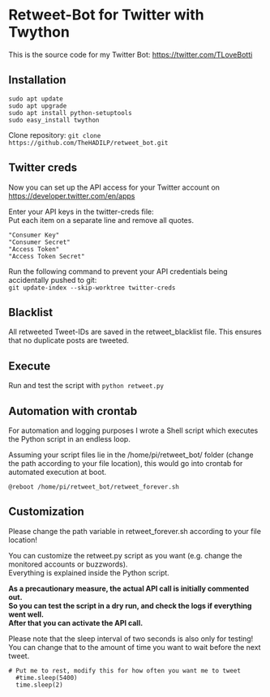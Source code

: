 # Retweet-Bot for Twitter with Twython
This is the source code for my Twitter Bot: https://twitter.com/TLoveBotti

## Installation
```
sudo apt update
sudo apt upgrade
sudo apt install python-setuptools
sudo easy_install twython
```
Clone repository:
```git clone https://github.com/TheHADILP/retweet_bot.git```

## Twitter creds
Now you can set up the API access for your Twitter account on https://developer.twitter.com/en/apps

Enter your API keys in the twitter-creds file:  
Put each item on a separate line and remove all quotes.
```
"Consumer Key"
"Consumer Secret"
"Access Token"
"Access Token Secret"
```
Run the following command to prevent your API credentials being accidentally pushed to git:  
```git update-index --skip-worktree twitter-creds```

## Blacklist
All retweeted Tweet-IDs are saved in the retweet_blacklist file.
This ensures that no duplicate posts are tweeted.

## Execute
Run and test the script with
```python retweet.py```

## Automation with crontab
For automation and logging purposes I wrote a Shell script which executes the Python script in an endless loop.

Assuming your script files lie in the /home/pi/retweet_bot/ folder (change the path according to your file location),
this would go into crontab for automated execution at boot.

```@reboot /home/pi/retweet_bot/retweet_forever.sh```


## Customization
Please change the path variable in retweet_forever.sh according to your file location!

You can customize the retweet.py script as you want (e.g. change the monitored accounts or buzzwords).  
Everything is explained inside the Python script.

__As a precautionary measure, the actual API call is initially commented out.  
So you can test the script in a dry run, and check the logs if everything went well.  
After that you can activate the API call.__

Please note that the sleep interval of two seconds is also only for testing!  
You can change that to the amount of time you want to wait before the next tweet.
```
# Put me to rest, modify this for how often you want me to tweet
  #time.sleep(5400)
  time.sleep(2)
```

